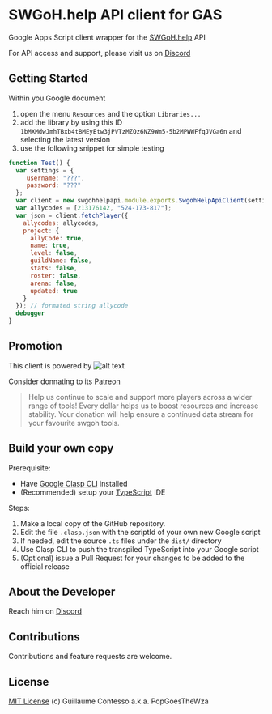 # SWGoH.help API client for GAS

Google Apps Script client wrapper for the [SWGoH.help](https://api.swgoh.help/swgoh) API

For API access and support, please visit us on [Discord](https://discord.gg/kau4XTB)

## Getting Started

Within you Google document
1. open  the menu `Resources` and the option `Libraries...`
1. add the library by using this ID `1bMXMdwJmhTBxb4tBMEyEtw3jPVTzMZQz6NZ9Wm5-5b2MPWWFfqJVGa6n` and selecting the latest version
1. use the following snippet for simple testing
```javascript
function Test() {
  var settings = {
     username: "???",
     password: "???"
  };
  var client = new swgohhelpapi.module.exports.SwgohHelpApiClient(settings);
  var allycodes = [213176142, "524-173-817"];
  var json = client.fetchPlayer({
    allycodes: allycodes,
    project: {
      allyCode: true,
      name: true,
      level: false,
      guildName: false,
      stats: false,
      roster: false,
      arena: false,
      updated: true
    }
  }); // formated string allycode
  debugger
}
```

## Promotion

This client is powered by 
![alt text](https://www.swgoh.help/img/logo.png "swgoh.help")

Consider donnating to its [Patreon](https://www.patreon.com/user?u=470177)
> Help us continue to scale and support more players across a wider range of tools! Every dollar helps us to boost resources and increase stability. Your donation will help ensure a continued data stream for your favourite swgoh tools.

## Build your own copy

Prerequisite:
- Have [Google Clasp CLI](https://developers.google.com/apps-script/guides/clasp) installed
- (Recommended) setup your [TypeScript](https://developers.google.com/apps-script/guides/typescript) IDE

Steps:
1. Make a local copy of the GitHub repository.
1. Edit the file `.clasp.json` with the scriptId of your own new Google script
1. If needed, edit the source `.ts` files under the `dist/` directory
1. Use Clasp CLI to push the transpiled TypeScript into your Google script
1. (Optional) issue a Pull Request for your changes to be added to the official release

## About the Developer

Reach him on [Discord](https://discord.gg/ywzJEaQ)

## Contributions

Contributions and feature requests are welcome.

## License

[MIT License](https://github.com/labnol/apps-script-starter/blob/master/LICENSE) (c) Guillaume Contesso a.k.a. PopGoesTheWza